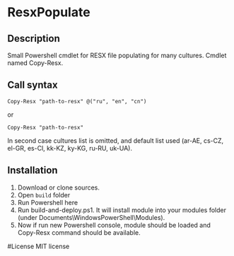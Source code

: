 # ResxPopulate
## Description
Small Powershell cmdlet for RESX file populating for many cultures.
Cmdlet named Copy-Resx.

## Call syntax
`Copy-Resx "path-to-resx" @("ru", "en", "cn")`

or

`Copy-Resx "path-to-resx"`

In second case cultures list is omitted, and default list used (ar-AE, cs-CZ, el-GR, es-Cl, kk-KZ, ky-KG, ru-RU, uk-UA).

## Installation

1. Download or clone sources.
2. Open `build` folder
3. Run Powershell here
4. Run build-and-deploy.ps1. It will install module into your modules folder (under Documents\WindowsPowerShell\Modules).
5. Now if run new Powershell console, module should be loaded and Copy-Resx command should be available.

#License
MIT license
